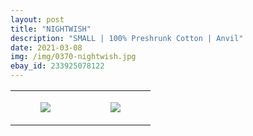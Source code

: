 ```yaml
---
layout: post
title: "NIGHTWISH"
description: "SMALL | 100% Preshrunk Cotton | Anvil"
date: 2021-03-08
img: /img/0370-nightwish.jpg
ebay_id: 233925078122
---
```




<table style="width:100%;"><tr><td style="vertical-align:top;">
      <figure class="tmblr-full" data-orig-height="2048" data-orig-width="1365" data-orig-src="https://concertshirts.netlify.app/shirts/0370/0370-01.jpg"><img src="https://64.media.tumblr.com/da87109634f1bcd67a96afadc40c4092/2f520c79728f4681-3d/s540x810/3f9aef1298fb670dffd5cb37f654a648b3cb0a33.jpg" data-orig-height="2048" data-orig-width="1365" data-orig-src="https://concertshirts.netlify.app/shirts/0370/0370-01.jpg"/></figure></td>
    <td style="vertical-align:top;">
      <figure class="tmblr-full" data-orig-height="2048" data-orig-width="1365" data-orig-src="https://concertshirts.netlify.app/shirts/0370/0370-02.jpg"><img src="https://64.media.tumblr.com/4ab7e9993ab39608b8ed3658d31a7262/2f520c79728f4681-06/s540x810/e83f5545cb47f243e2a9fbec46df79b19c85261e.jpg" data-orig-height="2048" data-orig-width="1365" data-orig-src="https://concertshirts.netlify.app/shirts/0370/0370-02.jpg"/></figure></td>
  </tr></table>
